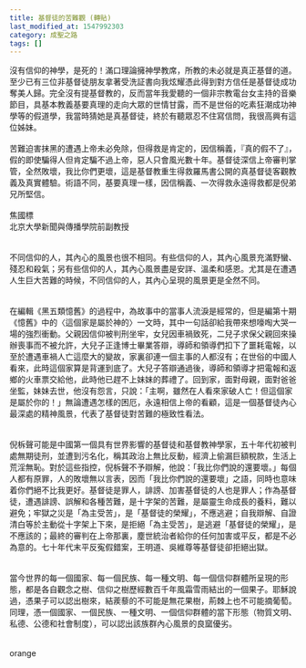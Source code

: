 ```yaml
---
title: 基督徒的苦難觀 (轉貼)
last_modified_at: 1547992303
category: 成聖之路
tags: []
---
```


沒有信仰的神學，是死的！滿口理論擁神學教席，所教的未必就是真正基督的道。至少已有三位非基督徒朋友拿著受洗証書向我炫耀憑此得到對方信任是基督徒成功奪美人歸。完全沒有提基督教的，反而當年我愛聽的一個非宗教電台女主持的音樂節目，具基本教義基要真理的走向大眾的世情甘露，而不是世俗的吃素狂潮成功神學等的假道學，我當時猜她是真基督徒，終於有聽眾忍不住寫信問，我很高興有這位姊妹。<br><br>苦難迫害抹黑的遭遇上帝未必免除，但得救是肯定的，因信稱義，『真的假不了』，假的即使騙得人但肯定騙不過上帝，惡人只會風光數十年。基督徒深信上帝審判掌管，全然敗壞，我比你們更壞，這是基督教重生得救羅馬書公開的真基督徒客觀教義及真實體驗。術語不同，基要真理一樣，因信稱義、一次得救永遠得救都是倪弟兄所堅信。<br><br><!--more-->焦國標<br>北京大學新聞與傳播學院前副教授<br><br><br>不同信仰的人，其內心的風景也很不相同。有些信仰的人，其內心風景充滿野蠻、殘忍和殺氣；另有些信仰的人，其內心風景盡是安詳、溫柔和感恩。尤其是在遭遇人生巨大苦難的時候，不同信仰的人，其內心呈現的風景更是全然不同。<br><br><br>在編輯《黑五類憶舊》的過程中，為故事中的當事人流淚是經常的，但是編第十期《憶舊》中的〈這個家是屬於神的〉一文時，其中一句話卻給我帶來想嚎啕大哭一場的強烈衝動。父親因信仰被判刑坐牢，女兒因車禍致死，二兒子求保父親回來操辦喪事而不被允許，大兒子正逢博士畢業答辯，導師和領導們扣下了噩耗電報，以至於遭遇車禍人亡這麼大的變故，家裏卻連一個主事的人都沒有；在世俗的中國人看來，此時這個家算是背運到底了。大兒子答辯通過後，導師和領導才把電報和返鄉的火車票交給他，此時他已趕不上妹妹的葬禮了。回到家，面對母親，面對爸爸坐監，妹妹去世，他沒有怨言，只說：「主啊，雖然在人看來家破人亡！但這個家是屬於你的！」無論遭遇怎樣的困厄，永遠相信上帝的看顧，這是一個基督徒內心最深處的精神風景，代表了基督徒對苦難的極致性看法。<br><br><br>倪柝聲可能是中國第一個具有世界影響的基督徒和基督教神學家，五十年代初被判處無期徒刑，並遭到污名化，稱其政治上無比反動，經濟上偷漏巨額稅款，生活上荒淫無恥。對於這些指控，倪柝聲不予辯解，他說：「我比你們說的還要壞。」每個人都有原罪，人的敗壞無以言表，因而「我比你們說的還要壞」之語，同時也意味着你們絕不比我更好。基督徒是罪人，誹謗、加害基督徒的人也是罪人；作為基督徒，遭遇誹謗、誤解和各種苦難，是十字架的苦難，是屬靈生命成長的養料，難以避免；牢獄之災是「為主受苦」，是「基督徒的榮耀」，不應逃避；自我辯解、自證清白等於主動從十字架上下來，是拒絕「為主受苦」，是逃避「基督徒的榮耀」，是不應該的；最終的審判在上帝那裏，塵世統治者給你的任何加害或平反，都是不必為意的。七十年代末平反寃假錯案，王明道、吳維尊等基督徒卻拒絕出獄。<br><br><br>當今世界的每一個國家、每一個民族、每一種文明、每一個信仰群體所呈現的形態，都是各自觀念之樹、信仰之樹歷經數百千年風霜雪雨結出的一個果子。耶穌說過，憑果子可以認出樹來，結蒺藜的不可能是無花果樹，荊棘上也不可能摘葡萄。同理，憑一個國家、一個民族、一種文明、一個信仰群體的當下形態（物質文明、私德、公德和社會制度），可以認出該族群內心風景的良窳優劣。<br><br><br>orange<br><br>
